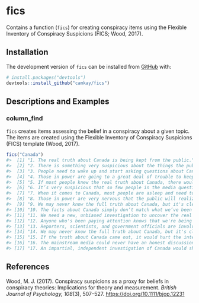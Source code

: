 
<!-- README.md is generated from README.Rmd. Please edit that file -->

# fics

Contains a function (`fics`) for creating conspiracy items using the
Flexible Inventory of Conspiracy Suspicions (FICS; Wood, 2017).

## Installation

The development version of `fics` can be installed from
[GitHub](https://github.com/) with:

``` r
# install.packages("devtools")
devtools::install_github("camkay/fics")
```

## Descriptions and Examples

### column_find

`fics` creates items assessing the belief in a conspiracy about a given
topic. The items are created using the Flexible Inventory of Conspiracy
Suspicions (FICS) template (Wood, 2017).

``` r
fics("Canada")
#>  [1] "1. The real truth about Canada is being kept from the public."                                                                   
#>  [2] "2. There is something very suspicious about the things the public has been told about Canada."                                   
#>  [3] "3. People need to wake up and start asking questions about Canada."                                                              
#>  [4] "4. Those in power are going to a great deal of trouble to keep Canada from being thoroughly investigated."                       
#>  [5] "5. If most people knew the real truth about Canada, there would be riots in the streets."                                        
#>  [6] "6. It’s very suspicious that so few people in the media question whether we’re being told the truth about Canada."               
#>  [7] "7. When it comes to Canada, most people are asleep and need to wake up."                                                         
#>  [8] "8. Those in power are very nervous that the public will realize the truth about Canada."                                         
#>  [9] "9. We may never know the full truth about Canada, but it's clear that the mainstream story is a complete lie."                   
#> [10] "10. The facts about Canada simply don’t match what we’ve been told by `experts` and the mainstream media."                       
#> [11] "11. We need a new, unbiased investigation to uncover the real truth about Canada."                                               
#> [12] "12. Anyone who's been paying attention knows that we're being lied to about Canada, but most people are simply brainwashed."     
#> [13] "13. Reporters, scientists, and government officials are involved in a conspiracy to cover up important information about Canada."
#> [14] "14. We may never know the full truth about Canada, but it's clear that the mainstream story is a complete lie."                  
#> [15] "15. If the truth about Canada came out, it would hurt the interests of some extremely powerful people."                          
#> [16] "16. The mainstream media could never have an honest discussion about Canada - there are too many powerful interests at work."    
#> [17] "17. An impartial, independent investigation of Canada would show once and for all that we've been lied to on a massive scale."
```

## References

Wood, M. J. (2017). Conspiracy suspicions as a proxy for beliefs in
conspiracy theories: Implications for theory and measurement. *British
Journal of Psychology, 108*(3), 507–527.
<https://doi.org/10.1111/bjop.12231>

